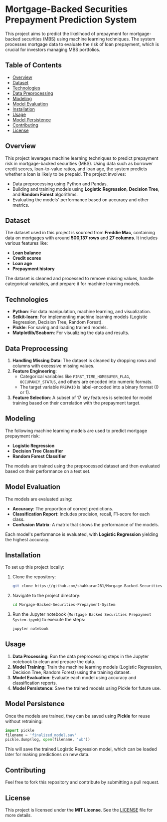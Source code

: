 # Mortgage-Backed Securities Prepayment Prediction System

This project aims to predict the likelihood of prepayment for mortgage-backed securities (MBS) using machine learning techniques. The system processes mortgage data to evaluate the risk of loan prepayment, which is crucial for investors managing MBS portfolios.

## Table of Contents
- [Overview](#overview)
- [Dataset](#dataset)
- [Technologies](#technologies)
- [Data Preprocessing](#data-preprocessing)
- [Modeling](#modeling)
- [Model Evaluation](#model-evaluation)
- [Installation](#installation)
- [Usage](#usage)
- [Model Persistence](#model-persistence)
- [Contributing](#contributing)
- [License](#license)

## Overview

This project leverages machine learning techniques to predict prepayment risk in mortgage-backed securities (MBS). Using data such as borrower credit scores, loan-to-value ratios, and loan age, the system predicts whether a loan is likely to be prepaid. The project involves:
- Data preprocessing using Python and Pandas.
- Building and training models using **Logistic Regression**, **Decision Tree**, and **Random Forest** algorithms.
- Evaluating the models' performance based on accuracy and other metrics.

## Dataset

The dataset used in this project is sourced from **Freddie Mac**, containing data on mortgages with around **500,137 rows** and **27 columns**. It includes various features like:
- **Loan balance**
- **Credit scores**
- **Loan age**
- **Prepayment history**

The dataset is cleaned and processed to remove missing values, handle categorical variables, and prepare it for machine learning models.

## Technologies

- **Python**: For data manipulation, machine learning, and visualization.
- **Scikit-learn**: For implementing machine learning models (Logistic Regression, Decision Tree, Random Forest).
- **Pickle**: For saving and loading trained models.
- **Matplotlib/Seaborn**: For visualizing the data and results.

## Data Preprocessing

1. **Handling Missing Data**: The dataset is cleaned by dropping rows and columns with excessive missing values.
2. **Feature Engineering**:
   - Categorical variables like `FIRST_TIME_HOMEBUYER_FLAG`, `OCCUPANCY_STATUS`, and others are encoded into numeric formats.
   - The target variable `PREPAID` is label-encoded into a binary format (0 or 1).
3. **Feature Selection**: A subset of 17 key features is selected for model training based on their correlation with the prepayment target.

## Modeling

The following machine learning models are used to predict mortgage prepayment risk:
- **Logistic Regression**
- **Decision Tree Classifier**
- **Random Forest Classifier**

The models are trained using the preprocessed dataset and then evaluated based on their performance on a test set.

## Model Evaluation

The models are evaluated using:
- **Accuracy**: The proportion of correct predictions.
- **Classification Report**: Includes precision, recall, F1-score for each class.
- **Confusion Matrix**: A matrix that shows the performance of the models.

Each model's performance is evaluated, with **Logistic Regression** yielding the highest accuracy.

## Installation

To set up this project locally:

1. Clone the repository:
   ```bash
   git clone https://github.com/shahkaran281/Morgage-Backed-Securities-Prepayment-System.git
   ```

2. Navigate to the project directory:
   ```bash
   cd Morgage-Backed-Securities-Prepayment-System
   ```

3. Run the Jupyter notebook (`Mortgage Backed Securities Prepayment System.ipynb`) to execute the steps:
   ```bash
   jupyter notebook
   ```

## Usage

1. **Data Processing**: Run the data preprocessing steps in the Jupyter notebook to clean and prepare the data.
2. **Model Training**: Train the machine learning models (Logistic Regression, Decision Tree, Random Forest) using the training dataset.
3. **Model Evaluation**: Evaluate each model using accuracy and classification reports.
4. **Model Persistence**: Save the trained models using Pickle for future use.

## Model Persistence

Once the models are trained, they can be saved using **Pickle** for reuse without retraining:

```python
import pickle
filename = 'finalized_model.sav'
pickle.dump(log, open(filename, 'wb'))
```

This will save the trained Logistic Regression model, which can be loaded later for making predictions on new data.

## Contributing

Feel free to fork this repository and contribute by submitting a pull request. 

## License

This project is licensed under the **MIT License**. See the [LICENSE](LICENSE) file for more details.
```
